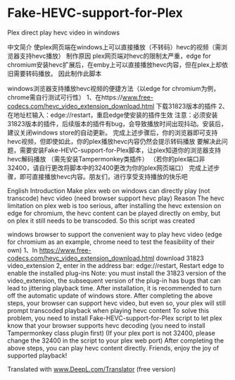# Fake-HEVC-support-for-Plex
Plex direct play hevc video in windows

中文简介
使plex网页端在windows上可以直接播放（不转码）hevc的视频（需浏览器支持hevc播放）
制作原因
plex网页端对hevc的限制太严重，edge for chromium安装hevc扩展后，在emby上可以直接播放hevc内容，但在plex上却依旧需要转码播放。
因此制作此脚本

windows浏览器支持播放hevc视频的便捷方法（以edge for chromium为例，chrome需自行测试可行性）
1、在https://www.free-codecs.com/hevc_video_extension_download.html 下载31823版本的插件
2、在地址栏输入：edge://restart，重启edge使安装的插件生效
注意：必须安装31823版本的插件，后续版本的插件有bug，会导致播放时间出现抖动。安装后，建议关闭windows store的自动更新。
完成上述步骤后，你的浏览器即可支持hevc视频，但即使如此，你的plex播放hevc内容仍然会提示转码播放
要解决此问题，需要安装Fake-HEVC-support-for-Plex脚本，让plex知道你的浏览器支持hevc解码播放
（需先安装Tampermonkey类插件）
（若你的plex端口非32400，请自行更改将脚本中的32400更改为你的plex网页端口）
完成上述步骤，即可直接播放hevc内容。朋友们，进行享受支持播放的快乐吧

English Introduction
Make plex web on windows can directly play (not transcode) hevc video (need browser support hevc play)
Reason
The hevc limitation on plex web is too serious, after installing the hevc extension on edge for chromium, the hevc content can be played directly on emby, but on plex it still needs to be transcoded.
So this script was created

windows browser to support the convenient way to play hevc video (edge for chromium as an example, chrome need to test the feasibility of their own)
1、In https://www.free-codecs.com/hevc_video_extension_download.html download 31823 video_extension
2, enter in the address bar: edge://restart, Restart edge to enable the installed plug-ins
Note: you must install the 31823 version of the video_extension, the subsequent version of the plug-in has bugs that can lead to jittering playback time. After installation, it is recommended to turn off the automatic update of windows store.
After completing the above steps, your browser can support hevc video, but even so, your plex will still prompt transcoded playback when playing hevc content
To solve this problem, you need to install Fake-HEVC-support-for-Plex script to let plex know that your browser supports hevc decoding
(you need to install Tampermonkey class plugin first)
(If your plex port is not 32400, please change the 32400 in the script to your plex web port)
After completing the above steps, you can play hevc content directly. Friends, enjoy the joy of supported playback!

Translated with www.DeepL.com/Translator (free version)




